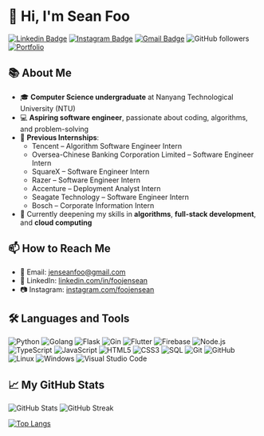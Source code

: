 # 👋 Hi, I'm Sean Foo

[![Linkedin Badge](https://img.shields.io/badge/-foojensean-blue?style=flat-square&logo=Linkedin&logoColor=white&link=https://www.linkedin.com/in/foojensean/)](https://www.linkedin.com/in/foojensean/)
[![Instagram Badge](https://img.shields.io/badge/-foojensean-purple?style=flat-square&logo=instagram&logoColor=white&link=https://www.instagram.com/foojensean)](https://www.instagram.com/foojensean)
[![Gmail Badge](https://img.shields.io/badge/-jenseanfoo-c14438?style=flat&logo=Gmail&logoColor=white&link=mailto:jenseanfoo@gmail.com)](mailto:jenseanfoo@gmail.com)
![GitHub followers](https://img.shields.io/github/followers/50Fifty?label=Follow&style=social)
[![Portfolio](https://img.shields.io/badge/My-Portfolio-orange?link=https://foojensean.com)](https://foojensean.com)

## 📚 About Me

- 🎓 **Computer Science undergraduate** at Nanyang Technological University (NTU)
- 💻 **Aspiring software engineer**, passionate about coding, algorithms, and problem-solving
- 💼 **Previous Internships**:
  - Tencent – Algorithm Software Engineer Intern
  - Oversea-Chinese Banking Corporation Limited – Software Engineer Intern
  - SquareX – Software Engineer Intern
  - Razer – Software Engineer Intern
  - Accenture – Deployment Analyst Intern
  - Seagate Technology – Software Engineer Intern
  - Bosch – Corporate Information Intern
- 🌱 Currently deepening my skills in **algorithms**, **full-stack development**, and **cloud computing**

## 📫 How to Reach Me

- 📧 Email: [jenseanfoo@gmail.com](mailto:jenseanfoo@gmail.com)
- 💼 LinkedIn: [linkedin.com/in/foojensean](https://www.linkedin.com/in/foojensean/)
- 📷 Instagram: [instagram.com/foojensean](https://www.instagram.com/foojensean)

## 🛠️ Languages and Tools

![Python](https://img.shields.io/badge/-Python-333333?style=flat&logo=python)
![Golang](https://img.shields.io/badge/-Golang-333333?style=flat&logo=go)
![Flask](https://img.shields.io/badge/-Flask-333333?style=flat&logo=flask)
![Gin](https://img.shields.io/badge/-Gin-333333?style=flat&logo=go)
![Flutter](https://img.shields.io/badge/-Flutter-333333?style=flat&logo=flutter)
![Firebase](https://img.shields.io/badge/-Firebase-333333?style=flat&logo=firebase)
![Node.js](https://img.shields.io/badge/-Node.js-333333?style=flat&logo=node.js)
![TypeScript](https://img.shields.io/badge/-TypeScript-333333?style=flat&logo=typescript)
![JavaScript](https://img.shields.io/badge/-JavaScript-333333?style=flat&logo=javascript)
![HTML5](https://img.shields.io/badge/-HTML5-333333?style=flat&logo=html5)
![CSS3](https://img.shields.io/badge/-CSS3-333333?style=flat&logo=css3)
![SQL](https://img.shields.io/badge/-SQL-333333?style=flat&logo=postgresql)
![Git](https://img.shields.io/badge/-Git-333333?style=flat&logo=git)
![GitHub](https://img.shields.io/badge/-GitHub-333333?style=flat&logo=github)
![Linux](https://img.shields.io/badge/-Linux-333333?style=flat&logo=linux)
![Windows](https://img.shields.io/badge/-Windows-333333?style=flat&logo=windows)
![Visual Studio Code](https://img.shields.io/badge/-Visual%20Studio%20Code-333333?style=flat&logo=visual-studio-code)

## 📈 My GitHub Stats

![GitHub Stats](https://github-readme-stats-orpin-iota-93.vercel.app/api?username=50Fifty&show_icons=true&hide_border=true&include_all_commits=true&count_private=true&theme=radical)
![GitHub Streak](https://streak-stats.demolab.com/?user=50Fifty&theme=radical&hide_border=true&include_all_commits=true&count_private=true&show_icons=true)

[![Top Langs](https://github-readme-stats-orpin-iota-93.vercel.app/api/top-langs/?username=50Fifty&show_icons=true&hide_border=true&include_all_commits=true&count_private=true&theme=radical)](https://github.com/anuraghazra/github-readme-stats)

<!---
50Fifty/50Fifty is a ✨ special ✨ repository because its `README.md` (this file) appears on your GitHub profile.
You can click the Preview link to take a look at your changes.
--->
